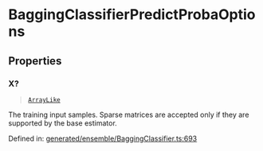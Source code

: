 # BaggingClassifierPredictProbaOptions

## Properties

### X?

> [`ArrayLike`](../types/ArrayLike.md)

The training input samples. Sparse matrices are accepted only if they are supported by the base estimator.

Defined in:  [generated/ensemble/BaggingClassifier.ts:693](https://github.com/transitive-bullshit/scikit-learn-ts/blob/92ab806/packages/sklearn/src/generated/ensemble/BaggingClassifier.ts#L693)
